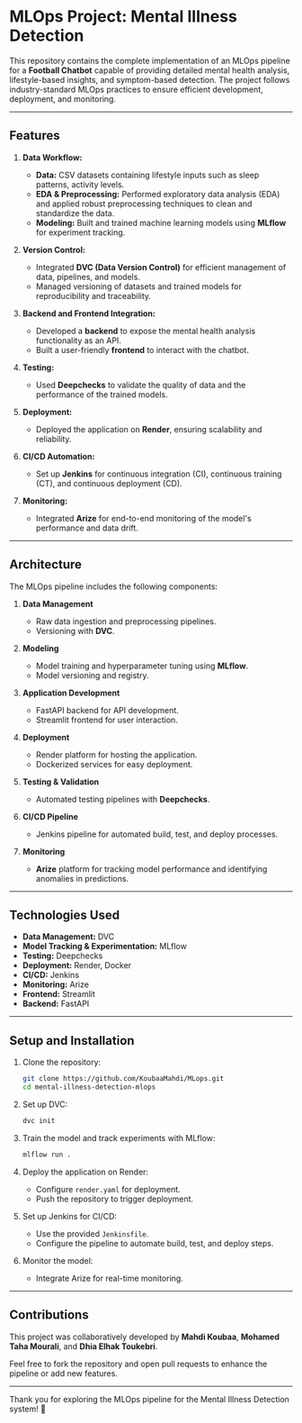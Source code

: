 # MLOps Project: Mental Illness Detection

This repository contains the complete implementation of an MLOps pipeline for a **Football Chatbot** capable of providing detailed mental health analysis, lifestyle-based insights, and symptom-based detection. The project follows industry-standard MLOps practices to ensure efficient development, deployment, and monitoring.

---

## Features

1. **Data Workflow:**
   - **Data:** CSV datasets containing lifestyle inputs such as sleep patterns, activity levels.
   - **EDA & Preprocessing:** Performed exploratory data analysis (EDA) and applied robust preprocessing techniques to clean and standardize the data.
   - **Modeling:** Built and trained machine learning models using **MLflow** for experiment tracking.

2. **Version Control:**
   - Integrated **DVC (Data Version Control)** for efficient management of data, pipelines, and models.
   - Managed versioning of datasets and trained models for reproducibility and traceability.

3. **Backend and Frontend Integration:**
   - Developed a **backend** to expose the mental health analysis functionality as an API.
   - Built a user-friendly **frontend** to interact with the chatbot.

4. **Testing:**
   - Used **Deepchecks** to validate the quality of data and the performance of the trained models.

5. **Deployment:**
   - Deployed the application on **Render**, ensuring scalability and reliability.

6. **CI/CD Automation:**
   - Set up **Jenkins** for continuous integration (CI), continuous training (CT), and continuous deployment (CD).

7. **Monitoring:**
   - Integrated **Arize** for end-to-end monitoring of the model's performance and data drift.

---

## Architecture

The MLOps pipeline includes the following components:

1. **Data Management**
   - Raw data ingestion and preprocessing pipelines.
   - Versioning with **DVC**.

2. **Modeling**
   - Model training and hyperparameter tuning using **MLflow**.
   - Model versioning and registry.

3. **Application Development**
   - FastAPI backend for API development.
   - Streamlit frontend for user interaction.

4. **Deployment**
   - Render platform for hosting the application.
   - Dockerized services for easy deployment.

5. **Testing & Validation**
   - Automated testing pipelines with **Deepchecks**.

6. **CI/CD Pipeline**
   - Jenkins pipeline for automated build, test, and deploy processes.

7. **Monitoring**
   - **Arize** platform for tracking model performance and identifying anomalies in predictions.

---

## Technologies Used

- **Data Management:** DVC
- **Model Tracking & Experimentation:** MLflow
- **Testing:** Deepchecks
- **Deployment:** Render, Docker
- **CI/CD:** Jenkins
- **Monitoring:** Arize
- **Frontend:** Streamlit
- **Backend:** FastAPI

---

## Setup and Installation

1. Clone the repository:
   ```bash
   git clone https://github.com/KoubaaMahdi/MLops.git
   cd mental-illness-detection-mlops
   ```

2. Set up DVC:
   ```bash
   dvc init
   ```

3. Train the model and track experiments with MLflow:
   ```bash
   mlflow run .
   ```

4. Deploy the application on Render:
   - Configure `render.yaml` for deployment.
   - Push the repository to trigger deployment.

5. Set up Jenkins for CI/CD:
   - Use the provided `Jenkinsfile`.
   - Configure the pipeline to automate build, test, and deploy steps.

6. Monitor the model:
   - Integrate Arize for real-time monitoring.

---

## Contributions

This project was collaboratively developed by **Mahdi Koubaa**, **Mohamed Taha Mourali**, and **Dhia Elhak Toukebri**.

Feel free to fork the repository and open pull requests to enhance the pipeline or add new features.

---


Thank you for exploring the MLOps pipeline for the Mental Illness Detection system! 🚀
